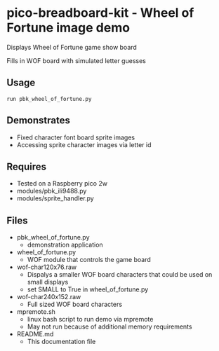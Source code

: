 # pico-breadboard-kit - Wheel of Fortune image demo

Displays Wheel of Fortune game show board

Fills in WOF board with simulated letter guesses

## Usage

```
run pbk_wheel_of_fortune.py
```

## Demonstrates

- Fixed character font board sprite images
- Accessing sprite character images via letter id

## Requires

- Tested on a Raspberry pico 2w
- modules/pbk_ili9488.py
- modules/sprite_handler.py

## Files

- pbk_wheel_of_fortune.py
  - demonstration application
- wheel_of_fortune.py
  - WOF module that controls the game board
- wof-char120x76.raw
  - Dispalys a smaller WOF board characters that could be used on small displays
  - set SMALL to True in wheel_of_fortune.py
- wof-char240x152.raw
  - Full sized WOF board characters
- mpremote.sh
  - linux bash script to run demo via mpremote
  - May not run because of additional memory requirements
- README.md
  - This documentation file